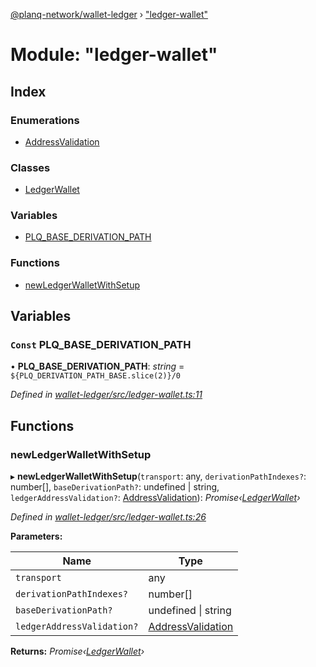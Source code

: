 [@planq-network/wallet-ledger](../README.md) › ["ledger-wallet"](_ledger_wallet_.md)

# Module: "ledger-wallet"

## Index

### Enumerations

* [AddressValidation](../enums/_ledger_wallet_.addressvalidation.md)

### Classes

* [LedgerWallet](../classes/_ledger_wallet_.ledgerwallet.md)

### Variables

* [PLQ_BASE_DERIVATION_PATH](_ledger_wallet_.md#const-planq_base_derivation_path)

### Functions

* [newLedgerWalletWithSetup](_ledger_wallet_.md#newledgerwalletwithsetup)

## Variables

### `Const` PLQ_BASE_DERIVATION_PATH

• **PLQ_BASE_DERIVATION_PATH**: *string* = `${PLQ_DERIVATION_PATH_BASE.slice(2)}/0`

*Defined in [wallet-ledger/src/ledger-wallet.ts:11](https://github.com/planq-network/planq-sdk/blob/master/packages/sdk/wallets/wallet-ledger/src/ledger-wallet.ts#L11)*

## Functions

###  newLedgerWalletWithSetup

▸ **newLedgerWalletWithSetup**(`transport`: any, `derivationPathIndexes?`: number[], `baseDerivationPath?`: undefined | string, `ledgerAddressValidation?`: [AddressValidation](../enums/_ledger_wallet_.addressvalidation.md)): *Promise‹[LedgerWallet](../classes/_ledger_wallet_.ledgerwallet.md)›*

*Defined in [wallet-ledger/src/ledger-wallet.ts:26](https://github.com/planq-network/planq-sdk/blob/master/packages/sdk/wallets/wallet-ledger/src/ledger-wallet.ts#L26)*

**Parameters:**

Name | Type |
------ | ------ |
`transport` | any |
`derivationPathIndexes?` | number[] |
`baseDerivationPath?` | undefined &#124; string |
`ledgerAddressValidation?` | [AddressValidation](../enums/_ledger_wallet_.addressvalidation.md) |

**Returns:** *Promise‹[LedgerWallet](../classes/_ledger_wallet_.ledgerwallet.md)›*
